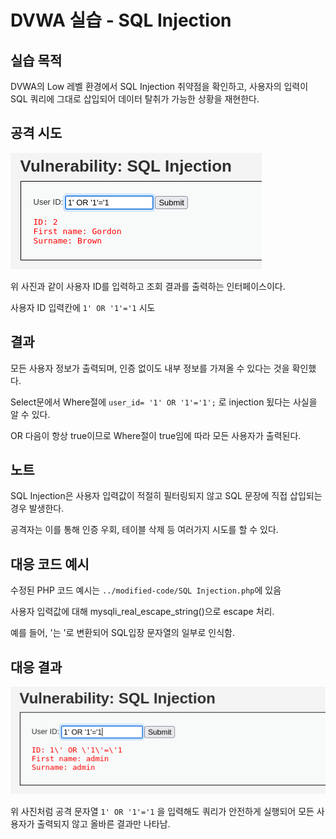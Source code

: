# DVWA 실습 - SQL Injection

## 실습 목적
DVWA의 Low 레벨 환경에서 SQL Injection 취약점을 확인하고, 사용자의 입력이 SQL 쿼리에 그대로 삽입되어 데이터 탈취가 가능한 상황을 재현한다.

## 공격 시도
![SQLi 공격 시도 화면](../screenshots/SQLi_Before_Attack.png)

위 사진과 같이 사용자 ID를 입력하고 조회 결과를 출력하는 인터페이스이다.

사용자 ID 입력칸에 `1' OR '1'='1` 시도

## 결과
모든 사용자 정보가 출력되며, 인증 없이도 내부 정보를 가져올 수 있다는 것을 확인했다.

Select문에서 Where절에 `user_id= '1' OR '1'='1';` 로 injection 됬다는 사실을 알 수 있다. 

OR 다음이 항상 true이므로 Where절이 true임에 따라 모든 사용자가 출력된다.

## 노트
SQL Injection은 사용자 입력값이 적절히 필터링되지 않고 SQL 문장에 직접 삽입되는 경우 발생한다.

공격자는 이를 통해 인증 우회, 테이블 삭제 등 여러가지 시도를 할 수 있다. 

## 대응 코드 예시
수정된 PHP 코드 예시는 `../modified-code/SQL Injection.php`에 있음

사용자 입력값에 대해 mysqli_real_escape_string()으로 escape 처리.

예를 들어, '는 \'로 변환되어 SQL입장 문자열의 일부로 인식함. 

## 대응 결과
![SQLi 차단 결과 화면](../screenshots/SQLi_Blocked.png)

위 사진처럼 공격 문자열 `1' OR '1'='1` 을 입력해도 쿼리가 안전하게 실행되어 모든 사용자가 출력되지 않고 올바른 결과만 나타남.
